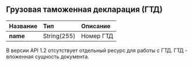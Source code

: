 ## Грузовая таможенная декларация (ГТД)

| Название     | Тип                                                       | Описание  |
|--------------|:----------------------------------------------------------|:----------|
| **name**     | String(255)                                               | Номер ГТД |

В версии API 1.2 отсутствует отдельный ресурс для работы с ГТД. ГТД - вложенная сущность документа.
